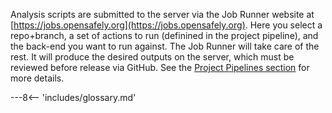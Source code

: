 Analysis scripts are submitted to the server via the Job Runner website at [https://jobs.opensafely.org](https://jobs.opensafely.org). 
Here you select a repo+branch, a set of actions to run (definined in the project pipeline), and the back-end you want to run against.
The Job Runner will take care of the rest.
It will produce the desired outputs on the server, which must be reviewed before release via GitHub.
See the [Project Pipelines section](pipelines.md) for more details. 

---8<-- 'includes/glossary.md'
